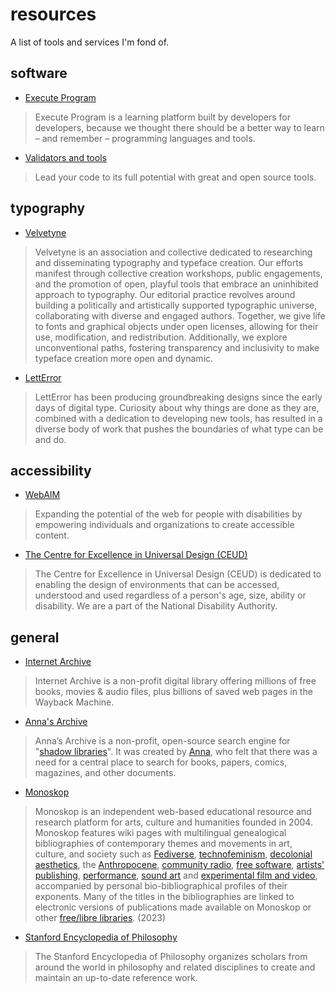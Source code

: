 # resources

A list of tools and services I'm fond of.

## software

- [Execute Program](https://executeprogram.com)
> Execute Program is a learning platform built by developers for developers, because we thought there should be a better way to learn – and remember – programming languages and tools.

- [Validators and tools](https://www.w3.org/developers/tools/)
> Lead your code to its full potential with great and open source tools.

## typography

- [Velvetyne](https://velvetyne.fr)
> Velvetyne is an association and collective dedicated to researching and disseminating typography and typeface creation. Our efforts manifest through collective creation workshops, public engagements, and the promotion of open, playful tools that embrace an uninhibited approach to typography. Our editorial practice revolves around building a politically and artistically supported typographic universe, collaborating with diverse and engaged authors. Together, we give life to fonts and graphical objects under open licenses, allowing for their use, modification, and redistribution. Additionally, we explore unconventional paths, fostering transparency and inclusivity to make typeface creation more open and dynamic.

- [LettError](https://letterror.com/index.html)
> LettError has been producing groundbreaking designs since the early days of digital type. Curiosity about why things are done as they are, combined with a dedication to developing new tools, has resulted in a diverse body of work that pushes the boundaries of what type can be and do.

## accessibility

- [WebAIM](https://webaim.org)
> Expanding the potential of the web for people with disabilities by empowering individuals and organizations to create accessible content.

- [The Centre for Excellence in Universal Design (CEUD)](https://universaldesign.ie)
> The Centre for Excellence in Universal Design (CEUD) is dedicated to enabling the design of environments that can be accessed, understood and used regardless of a person's age, size, ability or disability. We are a part of the National Disability Authority.

## general

- [Internet Archive](https://archive.org/)
> Internet Archive is a non-profit digital library offering millions of free books, movies & audio files, plus billions of saved web pages in the Wayback Machine.

- [Anna's Archive](https://annas-archive.org)
> Anna’s Archive is a non-profit, open-source search engine for "[shadow libraries](https://en.wikipedia.org/wiki/Shadow_library)". It was created by [Anna](https://annas-blog.org/), who felt that there was a need for a central place to search for books, papers, comics, magazines, and other documents.

- [Monoskop](https://monoskop.org/)
> Monoskop is an independent web-based educational resource and research platform for arts, culture and humanities founded in 2004. Monoskop features wiki pages with multilingual genealogical bibliographies of contemporary themes and movements in art, culture, and society such as [Fediverse](https://monoskop.org/Fediverse), [technofeminism](https://monoskop.org/Technofeminism), [decolonial aesthetics](https://monoskop.org/Decolonial_aesthetics), the [Anthropocene](https://monoskop.org/Anthropocene), [community radio](https://monoskop.org/Community_radio), [free software](https://monoskop.org/Free_software), [artists' publishing](https://monoskop.org/Artists%27_publishing), [performance](https://monoskop.org/Performance), [sound art](https://monoskop.org/Sound_art) and [experimental film and video](https://monoskop.org/Experimental_film), accompanied by personal bio-bibliographical profiles of their exponents. Many of the titles in the bibliographies are linked to electronic versions of publications made available on Monoskop or other [free/libre libraries](https://monoskop.org/Shadow_libraries). (2023)

- [Stanford Encyclopedia of Philosophy](https://plato.stanford.edu/index.html)
> The Stanford Encyclopedia of Philosophy organizes scholars from around the world in philosophy and related disciplines to create and maintain an up-to-date reference work.